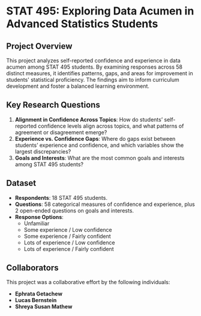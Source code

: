 # STAT 495: Exploring Data Acumen in Advanced Statistics Students

## Project Overview
This project analyzes self-reported confidence and experience in data acumen among STAT 495 students. By examining responses across 58 distinct measures, it identifies patterns, gaps, and areas for improvement in students' statistical proficiency. The findings aim to inform curriculum development and foster a balanced learning environment.

## Key Research Questions
1. **Alignment in Confidence Across Topics**: How do students’ self-reported confidence levels align across topics, and what patterns of agreement or disagreement emerge?
2. **Experience vs. Confidence Gaps**: Where do gaps exist between students’ experience and confidence, and which variables show the largest discrepancies?
3. **Goals and Interests**: What are the most common goals and interests among STAT 495 students?

## Dataset
- **Respondents**: 18 STAT 495 students.
- **Questions**: 58 categorical measures of confidence and experience, plus 2 open-ended questions on goals and interests.
- **Response Options**: 
  - Unfamiliar
  - Some experience / Low confidence
  - Some experience / Fairly confident
  - Lots of experience / Low confidence
  - Lots of experience / Fairly confident

## Collaborators

This project was a collaborative effort by the following individuals:

- **Ephrata Getachew**  
- **Lucas Bernstein**  
- **Shreya Susan Mathew**

